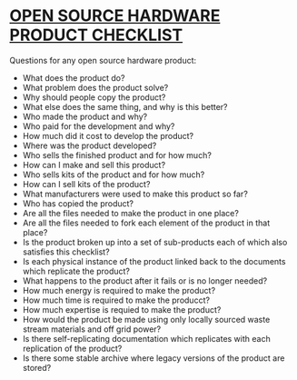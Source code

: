 # [OPEN SOURCE HARDWARE PRODUCT CHECKLIST](https://github.com/lafelabs/checklist)

Questions for any open source hardware product:

 - What does the product do?
 - What problem does the product solve?
 - Why should people copy the product?
 - What else does the same thing, and why is this better?
 - Who made the product and why?
 - Who paid for the development and why?
 - How much did it cost to develop the product?
 - Where was the product developed?
 - Who sells the finished product and for how much?
 - How can I make and sell this product?
 - Who sells kits of the product and for how much?
 - How can I sell kits of the product?
 - What manufacturers were used to make this product so far?
 - Who has copied the product?
 - Are all the files needed to make the product in one place?
 - Are all the files needed to fork each element of the product in that place?
 - Is the product broken up into a set of sub-products each of which also satisfies this checklist?
 - Is each physical instance of the product linked back to the documents which replicate the product?
 - What happens to the product after it fails or is no longer needed?
 - How much energy is required to make the product?
 - How much time is required to make the producct?
 - How much expertise is requied to make the product?
 - How would the product be made using only locally sourced waste stream materials and off grid power?
 - Is there self-replicating documentation which replicates with each replication of the product?
 - Is there some stable archive where legacy versions of the product are stored?
